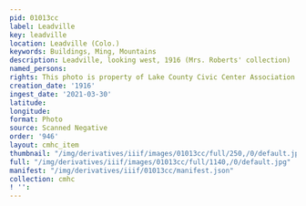 ```yaml
---
pid: 01013cc
label: Leadville
key: leadville
location: Leadville (Colo.)
keywords: Buildings, Ming, Mountains
description: Leadville, looking west, 1916 (Mrs. Roberts' collection)
named_persons: 
rights: This photo is property of Lake County Civic Center Association.
creation_date: '1916'
ingest_date: '2021-03-30'
latitude: 
longitude: 
format: Photo
source: Scanned Negative
order: '946'
layout: cmhc_item
thumbnail: "/img/derivatives/iiif/images/01013cc/full/250,/0/default.jpg"
full: "/img/derivatives/iiif/images/01013cc/full/1140,/0/default.jpg"
manifest: "/img/derivatives/iiif/01013cc/manifest.json"
collection: cmhc
! '': 
---
```

